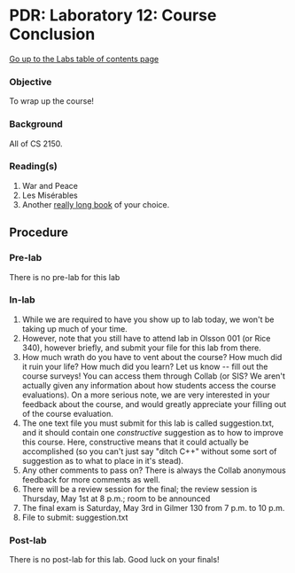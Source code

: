 PDR: Laboratory 12: Course Conclusion
=====================================

[Go up to the Labs table of contents page](../index.html)

### Objective ###

To wrap up the course!

### Background ###

All of CS 2150.


### Reading(s) ###

1. War and Peace
2. Les Mis&eacute;rables
3. Another [really long book](http://en.wikipedia.org/wiki/List_of_longest_novels) of your choice.


Procedure
---------

### Pre-lab ###

There is no pre-lab for this lab

### In-lab ###

1. While we are required to have you show up to lab today, we won't be taking up much of your time.
2. However, note that you still have to attend lab in Olsson 001 (or Rice 340), however briefly, and submit your file for this lab from there.
3. How much wrath do you have to vent about the course? How much did it ruin your life? How much did you learn? Let us know -- fill out the course surveys! You can access them through Collab (or SIS? We aren't actually given any information about how students access the course evaluations). On a more serious note, we are very interested in your feedback about the course, and would greatly appreciate your filling out of the course evaluation.
4. The one text file you must submit for this lab is called suggestion.txt, and it should contain one *constructive* suggestion as to how to improve this course. Here, constructive means that it could actually be accomplished (so you can't just say "ditch C++" without some sort of suggestion as to what to place in it's stead).
5. Any other comments to pass on? There is always the Collab anonymous feedback for more comments as well.
6. There will be a review session for the final; the review session is Thursday, May 1st at 8 p.m.; room to be announced
7. The final exam is Saturday, May 3rd in Gilmer 130 from 7 p.m. to 10 p.m.
8. File to submit: suggestion.txt
	
	
### Post-lab ###

There is no post-lab for this lab. Good luck on your finals!
